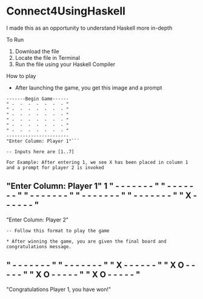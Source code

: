 # Connect4UsingHaskell
I made this as an opportunity to understand Haskell more in-depth

To Run
1. Download the file
2. Locate the file in Terminal
3. Run the file using your Haskell Compiler

How to play

* After launching the game, you get this image and a prompt
```
-------Begin Game------
" -  -  -  -  -  -  - "
" -  -  -  -  -  -  - "
" -  -  -  -  -  -  - "
" -  -  -  -  -  -  - "
" -  -  -  -  -  -  - "
" -  -  -  -  -  -  - "
-----------------------
"Enter Column: Player 1"```

-- Inputs here are [1..7] 

For Example: After entering 1, we see X has been placed in column 1 and a prompt for player 2 is invoked
```
"Enter Column: Player 1"
1
" -  -  -  -  -  -  - "
" -  -  -  -  -  -  - "
" -  -  -  -  -  -  - "
" -  -  -  -  -  -  - "
" -  -  -  -  -  -  - "
" X  -  -  -  -  -  - "
-----------------------

"Enter Column: Player 2"
```
-- Follow this format to play the game

* After winning the game, you are given the final board and congratulations message. 
```
" -  -  -  -  -  -  - "
" -  -  -  -  -  -  - "
" X  -  -  -  -  -  - "
" X  O  -  -  -  -  - "
" X  O  -  -  -  -  - "
" X  O  -  -  -  -  - "
-----------------------

"Congratulations Player 1, you have won!"
```
